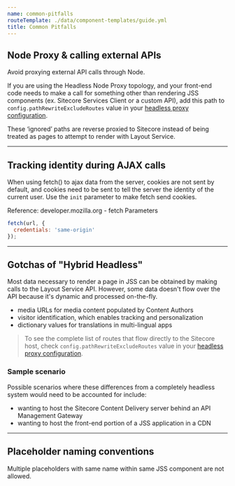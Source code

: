 ```yaml
---
name: common-pitfalls
routeTemplate: ./data/component-templates/guide.yml
title: Common Pitfalls
---
```


## Node Proxy & calling external APIs 

Avoid proxying external API calls through Node.

If you are using the Headless Node Proxy topology, and your front-end code needs to make a call for something other than rendering JSS components (ex. Sitecore Services Client or a custom API), add this path to `config.pathRewriteExcludeRoutes` value in your [headless proxy configuration](https://github.com/Sitecore/jss/blob/dev/samples/node-headless-ssr-proxy/config.js).

These ‘ignored’ paths are reverse proxied to Sitecore instead of being treated as pages to attempt to render with Layout Service.

---

## Tracking identity during AJAX calls
When using fetch() to ajax data from the server, cookies are not sent by default, and cookies need to be sent to tell the server the identity of the current user. Use the `init` parameter to make fetch send cookies.

Reference: developer.mozilla.org - fetch Parameters

```javascript
fetch(url, {
  credentials: 'same-origin'
});
```

---

## Gotchas of "Hybrid Headless"
Most data necessary to render a page in JSS can be obtained by making calls to the Layout Service API. However, some data doesn't flow over the API because it's dynamic and processed on-the-fly.
- media URLs for media content populated by Content Authors
- visitor identification, which enables tracking and personalization
- dictionary values for translations in multi-lingual apps

> To see the complete list of routes that flow directly to the Sitecore host, check `config.pathRewriteExcludeRoutes` value in your [headless proxy configuration](https://github.com/Sitecore/jss/blob/dev/samples/node-headless-ssr-proxy/config.js).

### Sample scenario
Possible scenarios where these differences from a completely headless system would need to be accounted for include:
- wanting to host the Sitecore Content Delivery server behind an API Management Gateway
- wanting to host the front-end portion of a JSS application in a CDN

---

## Placeholder naming conventions
Multiple placeholders with same name within same JSS component are not allowed.
